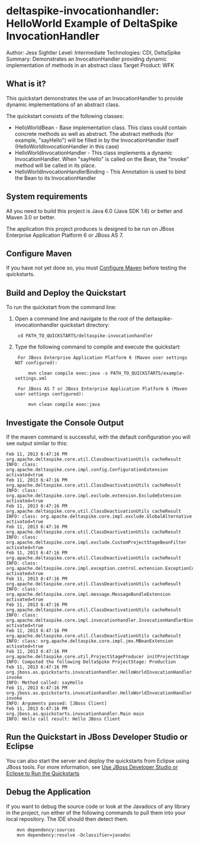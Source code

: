 deltaspike-invocationhandler: HelloWorld Example of DeltaSpike InvocationHandler
======================
Author: Jess Sightler
Level: Intermediate
Technologies: CDI, DeltaSpike
Summary: Demonstrates an InvocationHandler providing dynamic implementation of methods in an abstract class
Target Product: WFK

What is it?
-----------

This quickstart demonstrates the use of an InvocationHandler to provide dynamic implementations of an abstract class.

The quickstart consists of the following classes:

 - HelloWorldBean - Base implementation class. This class could contain concrete methods as well as abstract. The abstract methods (for example, "sayHello") will be filled in by the InvocationHandler itself (HelloWorldInvocationHandler in this case)
 - HelloWorldInvocationHandler - This class implements a dynamic InvocationHandler. When "sayHello" is called on the Bean, the "invoke" method will be called in its place.
 - HelloWorldInvocationHandlerBinding - This Annotation is used to bind the Bean to its InvocationHandler

System requirements
-------------------

All you need to build this project is Java 6.0 (Java SDK 1.6) or better and Maven 3.0 or better.

The application this project produces is designed to be run on JBoss Enterprise Application Platform 6 or JBoss AS 7. 


Configure Maven
---------------

If you have not yet done so, you must [Configure Maven](../README.md#mavenconfiguration) before testing the quickstarts.

Build and Deploy the Quickstart
-------------------------

To run the quickstart from the command line:

1. Open a command line and navigate to the root of the deltaspike-invocationhandler quickstart directory:

        cd PATH_TO_QUICKSTARTS/deltaspike-invocationhandler

2. Type the following command to compile and execute the quickstart:

        For JBoss Enterprise Application Platform 6 (Maven user settings NOT configured): 

            mvn clean compile exec:java -s PATH_TO_QUICKSTARTS/example-settings.xml

        For JBoss AS 7 or JBoss Enterprise Application Platform 6 (Maven user settings configured): 

            mvn clean compile exec:java

Investigate the Console Output
-------------------------

If the maven command is successful, with the default configuration you will see output similar to this:

    Feb 11, 2013 6:47:16 PM org.apache.deltaspike.core.util.ClassDeactivationUtils cacheResult
    INFO: class: org.apache.deltaspike.core.impl.config.ConfigurationExtension activated=true
    Feb 11, 2013 6:47:16 PM org.apache.deltaspike.core.util.ClassDeactivationUtils cacheResult
    INFO: class: org.apache.deltaspike.core.impl.exclude.extension.ExcludeExtension activated=true
    Feb 11, 2013 6:47:16 PM org.apache.deltaspike.core.util.ClassDeactivationUtils cacheResult
    INFO: class: org.apache.deltaspike.core.impl.exclude.GlobalAlternative activated=true
    Feb 11, 2013 6:47:16 PM org.apache.deltaspike.core.util.ClassDeactivationUtils cacheResult
    INFO: class: org.apache.deltaspike.core.impl.exclude.CustomProjectStageBeanFilter activated=true
    Feb 11, 2013 6:47:16 PM org.apache.deltaspike.core.util.ClassDeactivationUtils cacheResult
    INFO: class: org.apache.deltaspike.core.impl.exception.control.extension.ExceptionControlExtension activated=true
    Feb 11, 2013 6:47:16 PM org.apache.deltaspike.core.util.ClassDeactivationUtils cacheResult
    INFO: class: org.apache.deltaspike.core.impl.message.MessageBundleExtension activated=true
    Feb 11, 2013 6:47:16 PM org.apache.deltaspike.core.util.ClassDeactivationUtils cacheResult
    INFO: class: org.apache.deltaspike.core.impl.invocationhandler.InvocationHandlerBindingExtension activated=true
    Feb 11, 2013 6:47:16 PM org.apache.deltaspike.core.util.ClassDeactivationUtils cacheResult
    INFO: class: org.apache.deltaspike.core.impl.jmx.MBeanExtension activated=true
    Feb 11, 2013 6:47:16 PM org.apache.deltaspike.core.util.ProjectStageProducer initProjectStage
    INFO: Computed the following DeltaSpike ProjectStage: Production
    Feb 11, 2013 6:47:16 PM org.jboss.as.quickstarts.invocationhandler.HelloWorldInvocationHandler invoke
    INFO: Method called: sayHello
    Feb 11, 2013 6:47:16 PM org.jboss.as.quickstarts.invocationhandler.HelloWorldInvocationHandler invoke
    INFO: Arguments passed: [JBoss Client]
    Feb 11, 2013 6:47:16 PM org.jboss.as.quickstarts.invocationhandler.Main main
    INFO: Hello call result: Hello JBoss Client


Run the Quickstart in JBoss Developer Studio or Eclipse
-------------------------------------
You can also start the server and deploy the quickstarts from Eclipse using JBoss tools. For more information, see [Use JBoss Developer Studio or Eclipse to Run the Quickstarts](../README.md#useeclipse) 


Debug the Application
------------------------------------

If you want to debug the source code or look at the Javadocs of any library in the project, run either of the following commands to pull them into your local repository. The IDE should then detect them.

        mvn dependency:sources
        mvn dependency:resolve -Dclassifier=javadoc

